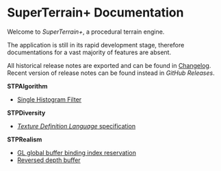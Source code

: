 # SuperTerrain+ Documentation

Welcome to *SuperTerrain+*, a procedural terrain engine.

The application is still in its rapid development stage, therefore documentations for a vast majority of features are absent.

All historical release notes are exported and can be found in [Changelog](https://github.com/stephen-hqxu/superterrainplus/tree/master/Documentation/Changelog). Recent version of release notes can be found instead in *GitHub Releases*.

**STPAlgorithm**

- [Single Histogram Filter](https://github.com/stephen-hqxu/superterrainplus/blob/master/Documentation/single-histogram-filter.md)

**STPDiversity**

- [*Texture Definition Language* specification](https://github.com/stephen-hqxu/superterrainplus/blob/master/Documentation/tdl-specification.md)

**STPRealism**

- [GL global buffer binding index reservation](https://github.com/stephen-hqxu/superterrainplus/blob/master/Documentation/gl-global-buffer-usage.md)
- [Reversed depth buffer](https://github.com/stephen-hqxu/superterrainplus/blob/master/Documentation/reversed-depth-buffer.md)
